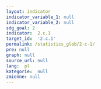 ```yaml
---
layout: indicator
indicator_variable_1: null
indicator_variable_2: null
sdg_goal: 2
indicator:  2.c.1
target_id:  '2.c.1'
permalink: /statistics_glob/2-c-1/
pre: null
graph: null
source_url: null
lang:  pl
kategorie:  null
zmienne: null
---
```

